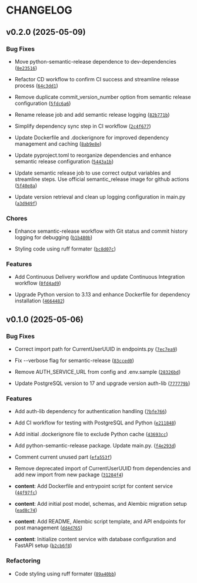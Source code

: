 # CHANGELOG


## v0.2.0 (2025-05-09)

### Bug Fixes

- Move python-semantic-release dependence to dev-dependencies
  ([`8e23516`](https://github.com/fotapol/fastboosty-content_service/commit/8e23516db1668ebc5fd34259ce62f00a92aa6d31))

- Refactor CD workflow to confirm CI success and streamline release process
  ([`64c3dd1`](https://github.com/fotapol/fastboosty-content_service/commit/64c3dd145810a56d250aee145dfb803b4e1cc643))

- Remove duplicate commit_version_number option from semantic release configuration
  ([`5fdc6a6`](https://github.com/fotapol/fastboosty-content_service/commit/5fdc6a6fdebb93392e8ef97304261f3be909b05d))

- Rename release job and add semantic release logging
  ([`82b771b`](https://github.com/fotapol/fastboosty-content_service/commit/82b771bd1bfbcb99d0f76ad0816c7bf8fdddd457))

- Simplify dependency sync step in CI workflow
  ([`2c4f677`](https://github.com/fotapol/fastboosty-content_service/commit/2c4f6778e00f80be681e7548cb2d9a332f030a64))

- Update Dockerfile and .dockerignore for improved dependency management and caching
  ([`8ab9e8e`](https://github.com/fotapol/fastboosty-content_service/commit/8ab9e8e63ab31d731582bdd73a93ef0a244e432c))

- Update pyproject.toml to reorganize dependencies and enhance semantic release configuration
  ([`5443a1b`](https://github.com/fotapol/fastboosty-content_service/commit/5443a1b91eee96774bf7749588aa28b9aaa4a3a1))

- Update semantic release job to use correct output variables and streamline steps. Use official
  semantic_release image for github actions
  ([`5f40e8a`](https://github.com/fotapol/fastboosty-content_service/commit/5f40e8a8b151d16e2b45f96cfff5164b65f182f0))

- Update version retrieval and clean up logging configuration in main.py
  ([`a3d949f`](https://github.com/fotapol/fastboosty-content_service/commit/a3d949f01db778be82aa20463025f80753755f5d))

### Chores

- Enhance semantic-release workflow with Git status and commit history logging for debugging
  ([`b1b480b`](https://github.com/fotapol/fastboosty-content_service/commit/b1b480b29cf07b82e7a43859fe664cfb0b5d3a80))

- Styling code using ruff formater
  ([`bc8d07c`](https://github.com/fotapol/fastboosty-content_service/commit/bc8d07cd54c8bb12baae40c9a935cdc39d39143c))

### Features

- Add Continuous Delivery workflow and update Continuous Integration workflow
  ([`0fd4ad9`](https://github.com/fotapol/fastboosty-content_service/commit/0fd4ad9bfd92de595a758429140c674f72064f53))

- Upgrade Python version to 3.13 and enhance Dockerfile for dependency installation
  ([`4664482`](https://github.com/fotapol/fastboosty-content_service/commit/46644820c8dc03397bbda922a16a79253b896743))


## v0.1.0 (2025-05-06)

### Bug Fixes

- Correct import path for CurrentUserUUID in endpoints.py
  ([`7ec7ea9`](https://github.com/fotapol/fastboosty-content_service/commit/7ec7ea9d0993d68e8b5bcce138b1356932ee31d5))

- Fix --verbose flag for semantic-release
  ([`83cced0`](https://github.com/fotapol/fastboosty-content_service/commit/83cced05b0c882eee14a1f4870e5068c29583cf3))

- Remove AUTH_SERVICE_URL from config and .env.sample
  ([`28326bd`](https://github.com/fotapol/fastboosty-content_service/commit/28326bd7e8c04ddb9b5f99e4503f59249bf41eb6))

- Update PostgreSQL version to 17 and upgrade version auth-lib
  ([`777779b`](https://github.com/fotapol/fastboosty-content_service/commit/777779bf8fe4ea4925953e167523069640f4f015))

### Features

- Add auth-lib dependency for authentication handling
  ([`7bfe766`](https://github.com/fotapol/fastboosty-content_service/commit/7bfe766662f20eafcdc976a8fe4344ed44537b13))

- Add CI workflow for testing with PostgreSQL and Python
  ([`e211848`](https://github.com/fotapol/fastboosty-content_service/commit/e21184802c8d966e37267ae3d1cf60a51b08a44c))

- Add initial .dockerignore file to exclude Python cache
  ([`43693cc`](https://github.com/fotapol/fastboosty-content_service/commit/43693cc6fd04f6a6e953ce59d2115afb591661c5))

- Add python-semantic-release package. Update main.py.
  ([`f4e293d`](https://github.com/fotapol/fastboosty-content_service/commit/f4e293d05f408451921644df51348bea2564c2a0))

- Comment current unused part
  ([`efa553f`](https://github.com/fotapol/fastboosty-content_service/commit/efa553fd49d8655c8ea64f18e467ad779369a18f))

- Remove deprecated import of CurrentUserUUID from dependencies and add new import from new package
  ([`31284f4`](https://github.com/fotapol/fastboosty-content_service/commit/31284f435d6c58b13facb7f766c98e8abdadbd5f))

- **content**: Add Dockerfile and entrypoint script for content service
  ([`44f97fc`](https://github.com/fotapol/fastboosty-content_service/commit/44f97fc4c362589e63a5ad97a816506b8862a835))

- **content**: Add initial post model, schemas, and Alembic migration setup
  ([`ead8c74`](https://github.com/fotapol/fastboosty-content_service/commit/ead8c74638b1dc15b18fe4e6a7e11983cc675ec1))

- **content**: Add README, Alembic script template, and API endpoints for post management
  ([`dd4d765`](https://github.com/fotapol/fastboosty-content_service/commit/dd4d765fc6b4382900281fbbdf75714ae74125f8))

- **content**: Initialize content service with database configuration and FastAPI setup
  ([`b2cb6f8`](https://github.com/fotapol/fastboosty-content_service/commit/b2cb6f88412133c0a5e80585f06458e89f19fdb9))

### Refactoring

- Code styling using ruff formater
  ([`89a40bb`](https://github.com/fotapol/fastboosty-content_service/commit/89a40bbad9144e8b4e8cba86ff24b9be643a1b25))
